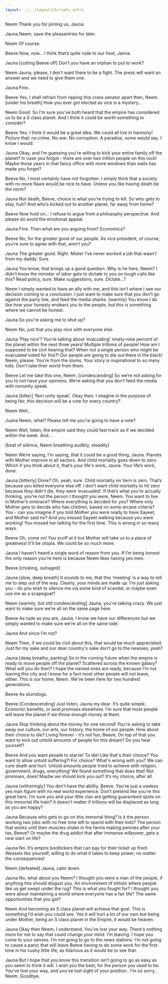 ```yaml
---
layout: ../../layouts/Scripts.astro
---
```


Neem
Thank you for joining us, Jauna. 

Jauna
Neem, save the pleasantries for later.

Neem
Of course.

Beeve
Now, now… I think that’s quite rude to our host, Janna.

Jauna
[cutting Beeve off]
Don’t you have an orphan to put to work? 

Neem
Jauna, please, I don’t want there to be a fight. The press will want an answer and we need to give them one. 

Jauna
Fine..

Beeve
Yes, I shall refrain from ripping this crass senator apart then, Neem. [under his breath] How you ever got elected as vice is a mystery…

Neem
Good. So I’m sure you’ve both heard that the empire has considered us to be a S class planet. And I think it could be worth something to consider? 

Beeve
Yes. I think it would be a great idea. We could all live in harmony! Picture that: no crime. No war. No corruption. A paradise, some would say. I know I would.

Jauna
Okay, and I’m guessing you're willing to kick your entire family off the planet? In case you forgot - there are over two trillion people on this rock! Maybe those years in that fancy office with more windows than walls has made you forget?

Beeve
No, I most certainly have not forgotten. I simply think that a society with no more flaws would be nice to have. Unless you like having death be the norm? 

Jauna
Not death, Beeve, choice is what you're trying to kill. So who gets to stay, huh? And who’s kicked out to another planet, far away from home?

Beeve
Now hold on… I refuse to argue from a philosophy perspective. And please do avoid the emotional appeal.

Jauna
Fine. Then what are you arguing from? Economics?

Beeve
 No, for the greater good of our people. As vice president, of course, you're sure to agree with that, aren’t you?

Jauna
The greater good. Right. Mister I’ve never worked a job that wasn’t from my daddy. Sure. 

Jauna
You know, that brings up a good question. Why is he here, Neem? I didn’t know the minister of labor gets to dictate to you on tough calls like this? Read policy, sure. Make suggestions, sure. Dictate…?

Neem
I simply wanted to have an ally with me, and this isn’t where I see our decision coming to a conclusion. I just want to make sure that you don’t go against the party line, and feed the media sharks. [warmly] You know I do like how your honesty endears you to the people, but this is something where we cannot be honest.

Jauna
So you're asking me to shut up?

Neem
No, just that you play nice with everyone else. 

Jauna
‘Play nice’? You're talking about ‘evacuating’ ninety-nine percent of the planet within the next three years! Multiple trillions of people! How am I supposed to be civil hearing that? When not a single person who might be evacuated voted for this?! Our people are going to die out there in the black! Neem, please. You’re from the slums. Your story is inspirational to so many kids. Don’t take their world from them.

Beeve
Let me take this one, Neem. [condescending] So we’re not asking for you to not have your opinions. We’re asking that you don’t feed the media with nonunity speak.

Jauna
[bitter] ‘Non unity speak’. Okay then. I imagine in the purpose of being fair, this decision will be a vote for every country?

Neem
Well…

Juana
Neem, what? Please tell me you're going to have a vote?

Neem
Well, listen, the empire said they could fast track us if we decided within the week. And…

[beat of silence, Neem breathing audibly, steadily]

Neem
We’re saying, I’m saying, that it could be a good thing, Jauna. Planets with Mother improve in all sectors. And child mortality goes down to zero. Which if you think about it, that’s your life's work, Jauna. Your life’s work, done. 

Jauna
[bitterly]
Done? Oh, yeah, sure. Child mortality on Vern is zero. That’s because you killed everyone else off. I don’t want child mortality to hit zero because they didn’t die, they were ‘evacuated’. If that’s what you’re actually thinking, you’re not the person I thought you were, Neem. You want to live in Mother’s embrace? Where everything is decided for you? Where only Mother gets to decide who has children, based on some arcane criteria? You - can you imagine if you told Mother you were ready to have Sayeet, and Mother said no? And you missed Sayeet walking because you were working! You missed her talking for the first time. This is wrong in so many ways. 

Beeve
Oh, come on! You scoff at it but Mother will take us to a place of greatness! It’ll be utopia. We could be so much more.

Jauna
I haven’t heard a single word of reason from you. If I’m being honest the only reason you're here is because Neem likes having yes men. 

Beeve
[choking, outraged]

Jauna
[slow, deep breath]
It sounds to me, that this ‘meeting’ is a way to tell me to step out of the way. Clearly, your minds are made up. I’m just asking you - do you wish to silence me via some kind of scandal, or maybe even use me as a scapegoat?

Neem
[warmly, but still condescending]
Jauna, you're talking crazy. We just want to make sure we’re all on the same page here.

Beeve
As rude as you are, Jauna, I know we have our differences but we simply wanted to make sure we’re all on the same side. 

Jauna
And since I’m not? 

Neem
Then, if we could be civil about this, that would be much appreciated. Just for my sake and our dear country's sake don’t go to the newsies, yeah?

Jauna
[deep breaths, panting]
So in the coming future when the empire is ready to move people off the planet? Scattered across the known galaxy? What will you do then? I hope the named ones are ready, because I’m not leaving this city and I know for a fact most other people will not leave, either. This is our home, Neem. We’ve been here for two hundred generations.

Beeve
As slumdogs.

Beeve
[Condescending]
Just listen, Jauna my dear. It’s quite simple. Economic benefits, or land promises elsewhere. I’m sure that most people will leave the planet if we throw enough money at them.

Jauna
Stop thinking about the money for one second! You're asking to take away our culture, our arts, our history, the home of our people. How about their choice to die? Living forever - it’s not fun, Beeve. On top of that you want to kick out untold amounts of people for this dream? Do you hear yourself? 


Beeve
And you want people to starve! To die! Like that's their choice? You want to allow untold suffering?! For choice? What's wrong with you? We can cure death and hurt. Untold amounts people tried to achieve with religion, government, drugs, everything! We found something that does that! Not promises, does! Maybe we should kick you out? It’s my choice, after all. 

Jauna
[witheringly]
You don’t have the ability, Beeve. You're just a useless yes man figure with no real world experience. Don’t pretend like you're this great hero. I’m sure you and your little clan are getting guaranteed spots on this immortal life train? It doesn’t matter if trillions will be displaced as long as you are happy?

Jauna
Because who gets to go on this immortal thing? Is it the person working two jobs with no free time left to spend with their kids? The person that works until their muscles shake in the farms making pennies after your tax, Beeve? Or maybe the drug addict that after immense willpower, gets a new start on life? 

Jauna
No. It’s empire bootlickers that can pay for their ticket up front. Weasels like yourself, willing to do what it takes to keep power, no matter the consequences! 

Neem
[defeated]
Jauna, calm down. 

Jauna
No, what about you Neem? I thought you were a man of the people, if anything this should disgust you. An environment of elitism where people like us get swept under the rug? This is what you fought for? I thought you were about maintaining a world where everyone has a fair life? The same opportunities that you got?

Neem
And becoming an S class planet will achieve that goal. This is something I’d wish you could see. Yes it will hurt a lot of our own but being under Mother, being an S class planet in the Empire, it would be heaven.

Jauna
Okay then Neem, I understand. You’ve lost your way. There's nothing more for me to say that could change your mind. I’m leaving. I hope you come to your senses. I’m not going to go to the news stations. I’m not going to cause a panic that will leave Beeve having to do some work for the first time in his cushy little life, as hilarious as it would be to see that.

Jauna
But I hope that you know this transition isn’t going to go as easy as you seem to think it will. I wish you the best, for the person you used to be.  You’ve lost your way, and you’ve lost sight of your position.. I’m so sorry, Neem. Goodbye.